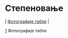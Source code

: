 # Степеновање

| [Фотографије табле]([1])
|

[1](https://photos.app.goo.gl/2TMTLbhDnCyECAuS7) Фотографије табле
